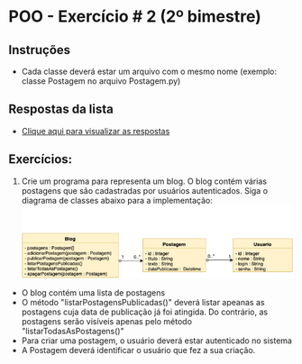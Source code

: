 # POO - Exercício \# 2 (2º bimestre)

## Instruções
* Cada classe deverá estar um arquivo com o mesmo nome (exemplo: classe Postagem no arquivo Postagem.py)


## Respostas da lista
* [Clique aqui para visualizar as respostas](https://github.com/ifpb/intin-poo/tree/master/assets/exercicios/ex-02-respostas)


## Exercícios:
1) Crie um programa para representa um blog. O blog contém várias postagens que são cadastradas por usuários autenticados. Siga o diagrama de classes abaixo para a implementação:
![](ex-poo.png)
* O blog contém uma lista de postagens
* O método "listarPostagensPublicadas()" deverá listar apeanas as postagens cuja data de publicação já foi atingida. Do contrário, as postagens serão visíveis apenas pelo método "listarTodasAsPostagens()"
* Para criar uma postagem, o usuário deverá estar autenticado no sistema
* A Postagem deverá identificar o usuário que fez a sua criação.
